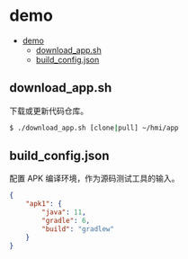 # demo

- [demo](#demo)
  - [download_app.sh](#download_appsh)
  - [build_config.json](#build_configjson)

## download_app.sh

下载或更新代码仓库。

```sh
$ ./download_app.sh [clone|pull] ~/hmi/app
```

## build_config.json

配置 APK 编译环境，作为源码测试工具的输入。

```json
{
    "apk1": {
        "java": 11,
        "gradle": 6,
        "build": "gradlew"
    }
}
```

